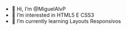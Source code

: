 - 👋 Hi, I’m @MiguelAlvP
- 👀 I’m interested in  HTML5 E CSS3
- 🌱 I’m currently learning  Layouts Responsivos

